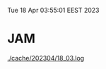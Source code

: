 Tue 18 Apr 03:55:01 EEST 2023
# JAM
<a href='./cache/202304/18_03.log'>./cache/202304/18_03.log</a>

